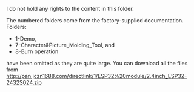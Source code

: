 I do not hold any rights to the content in this folder.

The numbered folders come from the factory-supplied documentation. 
Folders: 
* 1-Demo,
* 7-Character&Picture_Molding_Tool, and
* 8-Burn operation

have been omitted as they are quite large.
You can download all the files from http://pan.jczn1688.com/directlink/1/ESP32%20module/2.4inch_ESP32-2432S024.zip
